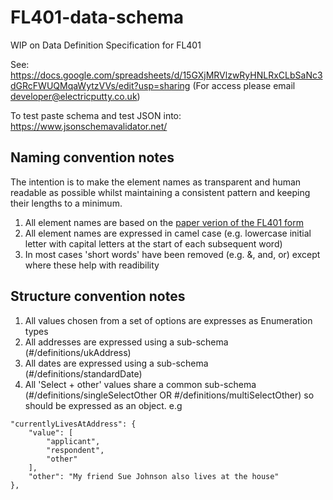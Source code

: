 # FL401-data-schema

WIP on Data Definition Specification for FL401

See: https://docs.google.com/spreadsheets/d/15GXjMRVlzwRyHNLRxCLbSaNc3dGRcFWUQMqaWytzVVs/edit?usp=sharing
(For access please email developer@electricputty.co.uk)

To test paste schema and test JSON into: https://www.jsonschemavalidator.net/

## Naming convention notes
The intention is to make the element names as transparent and human readable as possible whilst maintaining a consistent pattern and keeping their lengths to a minimum.

1. All element names are based on the [paper verion of the FL401 form](https://github.com/electricputty/FL401-data-schema/blob/main/FL401-Non-mol-and-occ-order.pdf)
2. All element names are expressed in camel case (e.g. lowercase initial letter with capital letters at the start of each subsequent word)
3. In most cases 'short words' have been removed (e.g. &, and, or) except where these help with readibility

## Structure convention notes

1. All values chosen from a set of options are expresses as Enumeration types
2. All addresses are expressed using a sub-schema (#/definitions/ukAddress)
3. All dates are expressed using a sub-schema (#/definitions/standardDate)
4. All 'Select + other' values share a common sub-schema (#/definitions/singleSelectOther OR #/definitions/multiSelectOther) so should be expressed as an object. e.g

````
"currentlyLivesAtAddress": {
    "value": [
        "applicant",
        "respondent",
        "other"
    ],
    "other": "My friend Sue Johnson also lives at the house"
},
````

